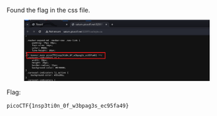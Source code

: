 Found the flag in the css file.

<figure><img src="./flag.png"></figure>

Flag:
```
picoCTF{1nsp3ti0n_0f_w3bpag3s_ec95fa49}
```